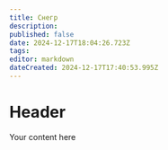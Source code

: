 ```yaml
---
title: Снегр
description: 
published: false
date: 2024-12-17T18:04:26.723Z
tags: 
editor: markdown
dateCreated: 2024-12-17T17:40:53.995Z
---
```


# Header
Your content here